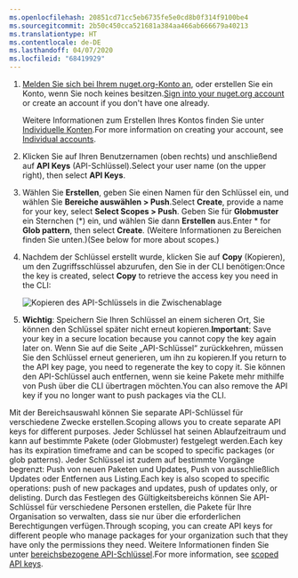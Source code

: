 ```yaml
---
ms.openlocfilehash: 20851cd71cc5eb6735fe5e0cd8b0f314f9100be4
ms.sourcegitcommit: 2b50c450cca521681a384aa466ab666679a40213
ms.translationtype: HT
ms.contentlocale: de-DE
ms.lasthandoff: 04/07/2020
ms.locfileid: "68419929"
---
```

1. <span data-ttu-id="336f7-101">[Melden Sie sich bei Ihrem nuget.org-Konto an](https://www.nuget.org/users/account/LogOn?returnUrl=%2F), oder erstellen Sie ein Konto, wenn Sie noch keines besitzen.</span><span class="sxs-lookup"><span data-stu-id="336f7-101">[Sign into your nuget.org account](https://www.nuget.org/users/account/LogOn?returnUrl=%2F) or create an account if you don't have one already.</span></span>

   <span data-ttu-id="336f7-102">Weitere Informationen zum Erstellen Ihres Kontos finden Sie unter [Individuelle Konten](../../nuget-org/individual-accounts.md).</span><span class="sxs-lookup"><span data-stu-id="336f7-102">For more information on creating your account, see [Individual accounts](../../nuget-org/individual-accounts.md).</span></span>

1. <span data-ttu-id="336f7-103">Klicken Sie auf Ihren Benutzernamen (oben rechts) und anschließend auf **API Keys** (API-Schlüssel).</span><span class="sxs-lookup"><span data-stu-id="336f7-103">Select your user name (on the upper right), then select **API Keys**.</span></span>

1. <span data-ttu-id="336f7-104">Wählen Sie **Erstellen**, geben Sie einen Namen für den Schlüssel ein, und wählen Sie **Bereiche auswählen > Push**.</span><span class="sxs-lookup"><span data-stu-id="336f7-104">Select **Create**, provide a name for your key, select **Select Scopes > Push**.</span></span> <span data-ttu-id="336f7-105">Geben Sie für **Globmuster** ein Sternchen (\*) ein, und wählen Sie dann **Erstellen** aus.</span><span class="sxs-lookup"><span data-stu-id="336f7-105">Enter \* for **Glob pattern**, then select **Create**.</span></span> <span data-ttu-id="336f7-106">(Weitere Informationen zu Bereichen finden Sie unten.)</span><span class="sxs-lookup"><span data-stu-id="336f7-106">(See below for more about scopes.)</span></span>

1. <span data-ttu-id="336f7-107">Nachdem der Schlüssel erstellt wurde, klicken Sie auf **Copy** (Kopieren), um den Zugriffsschlüssel abzurufen, den Sie in der CLI benötigen:</span><span class="sxs-lookup"><span data-stu-id="336f7-107">Once the key is created, select **Copy** to retrieve the access key you need in the CLI:</span></span>

    ![Kopieren des API-Schlüssels in die Zwischenablage](../media/QS_Create-02-APIKey.png)

1. <span data-ttu-id="336f7-109">**Wichtig**: Speichern Sie Ihren Schlüssel an einem sicheren Ort, Sie können den Schlüssel später nicht erneut kopieren.</span><span class="sxs-lookup"><span data-stu-id="336f7-109">**Important**: Save your key in a secure location because you cannot copy the key again later on.</span></span> <span data-ttu-id="336f7-110">Wenn Sie auf die Seite „API-Schlüssel“ zurückkehren, müssen Sie den Schlüssel erneut generieren, um ihn zu kopieren.</span><span class="sxs-lookup"><span data-stu-id="336f7-110">If you return to the API key page, you need to regenerate the key to copy it.</span></span> <span data-ttu-id="336f7-111">Sie können den API-Schlüssel auch entfernen, wenn sie keine Pakete mehr mithilfe von Push über die CLI übertragen möchten.</span><span class="sxs-lookup"><span data-stu-id="336f7-111">You can also remove the API key if you no longer want to push packages via the CLI.</span></span>

<span data-ttu-id="336f7-112">Mit der Bereichsauswahl können Sie separate API-Schlüssel für verschiedene Zwecke erstellen.</span><span class="sxs-lookup"><span data-stu-id="336f7-112">Scoping allows you to create separate API keys for different purposes.</span></span> <span data-ttu-id="336f7-113">Jeder Schlüssel hat seinen Ablaufzeitraum und kann auf bestimmte Pakete (oder Globmuster) festgelegt werden.</span><span class="sxs-lookup"><span data-stu-id="336f7-113">Each key has its expiration timeframe and can be scoped to specific packages (or glob patterns).</span></span> <span data-ttu-id="336f7-114">Jeder Schlüssel ist zudem auf bestimmte Vorgänge begrenzt: Push von neuen Paketen und Updates, Push von ausschließlich Updates oder Entfernen aus Listing.</span><span class="sxs-lookup"><span data-stu-id="336f7-114">Each key is also scoped to specific operations: push of new packages and updates, push of updates only, or delisting.</span></span> <span data-ttu-id="336f7-115">Durch das Festlegen des Gültigkeitsbereichs können Sie API-Schlüssel für verschiedene Personen erstellen, die Pakete für Ihre Organisation so verwalten, dass sie nur über die erforderlichen Berechtigungen verfügen.</span><span class="sxs-lookup"><span data-stu-id="336f7-115">Through scoping, you can create API keys for different people who manage packages for your organization such that they have only the permissions they need.</span></span> <span data-ttu-id="336f7-116">Weitere Informationen finden Sie unter [bereichsbezogene API-Schlüssel](../../nuget-org/scoped-api-keys.md).</span><span class="sxs-lookup"><span data-stu-id="336f7-116">For more information, see [scoped API keys](../../nuget-org/scoped-api-keys.md).</span></span>